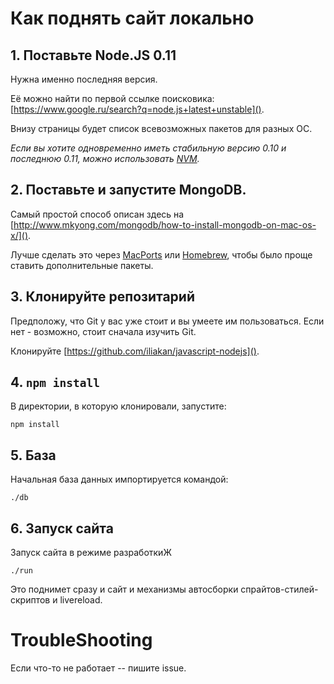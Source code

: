 
# Как поднять сайт локально

## 1. Поставьте Node.JS 0.11

Нужна именно последняя версия.

Её можно найти по первой ссылке поисковика: [https://www.google.ru/search?q=node.js+latest+unstable]().

Внизу страницы будет список всевозможных пакетов для разных ОС.

*Если вы хотите одновременно иметь стабильную версию 0.10 и последнюю 0.11, можно использовать [NVM](https://github.com/creationix/nvm).*

## 2. Поставьте и запустите MongoDB.

Самый простой способ описан здесь на [http://www.mkyong.com/mongodb/how-to-install-mongodb-on-mac-os-x/]().

Лучше сделать это через [MacPorts](http://www.macports.org/install.php) или [Homebrew](http://brew.sh), чтобы было проще ставить дополнительные пакеты.

## 3. Клонируйте репозитарий 

Предположу, что Git у вас уже стоит и вы умеете им пользоваться. Если нет - возможно, стоит сначала изучить Git.

Клонируйте [https://github.com/iliakan/javascript-nodejs]().

## 4. `npm install`

В директории, в которую клонировали, запустите:
```
npm install
```

## 5. База

Начальная база данных импортируется командой:
```
./db
```

## 6. Запуск сайта

Запуск сайта в режиме разработкиЖ
```
./run
```

Это поднимет сразу и сайт и механизмы автосборки спрайтов-стилей-скриптов и livereload.

# TroubleShooting

Если что-то не работает -- пишите issue.


